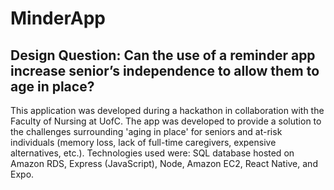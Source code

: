 # MinderApp

## Design Question: Can the use of a reminder app increase senior’s independence to allow them to age in place?

This application was developed during a hackathon in collaboration with the Faculty of Nursing at UofC. The app was developed to provide a solution to the challenges surrounding 'aging in place' for seniors and at-risk individuals (memory loss, lack of full-time caregivers, expensive alternatives, etc.). Technologies used were: SQL database hosted on Amazon RDS, Express (JavaScript), Node, Amazon EC2, React Native, and Expo.


